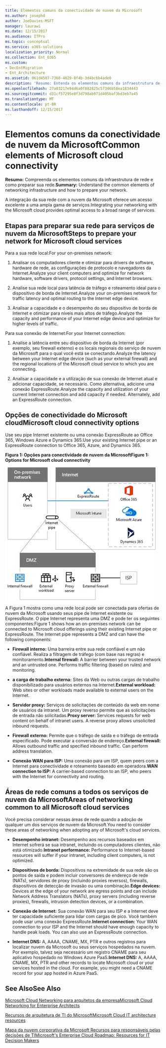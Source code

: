 ```yaml
---
title: Elementos comuns da conectividade de nuvem da Microsoft
ms.author: josephd
author: JoeDavies-MSFT
manager: laurawi
ms.date: 12/15/2017
ms.audience: ITPro
ms.topic: conceptual
ms.service: o365-solutions
localization_priority: Normal
ms.collection: Ent_O365
ms.custom:
- DecEntMigration
- Ent_Architecture
ms.assetid: 061d4507-7360-4029-8f4b-3d4bc6b4ade0
description: 'Resumo: Entenda os elementos comuns da infraestrutura de rede e como preparar sua rede.'
ms.openlocfilehash: 27a83217e94d6a0f882825c57346b58ea1834443
ms.sourcegitcommit: d31cf57295e8f3d798ab971d405baf3bd3eb7a45
ms.translationtype: MT
ms.contentlocale: pt-BR
ms.lasthandoff: 12/15/2017
---
```

# <a name="common-elements-of-microsoft-cloud-connectivity"></a><span data-ttu-id="e8bf8-103">Elementos comuns da conectividade de nuvem da Microsoft</span><span class="sxs-lookup"><span data-stu-id="e8bf8-103">Common elements of Microsoft cloud connectivity</span></span>

 <span data-ttu-id="e8bf8-104">**Resumo:** Compreenda os elementos comuns da infraestrutura de rede e como preparar sua rede.</span><span class="sxs-lookup"><span data-stu-id="e8bf8-104">**Summary:** Understand the common elements of networking infrastructure and how to prepare your network.</span></span>
  
<span data-ttu-id="e8bf8-105">A integração da sua rede com a nuvem da Microsoft oferece um acesso excelente a uma ampla gama de serviços.</span><span class="sxs-lookup"><span data-stu-id="e8bf8-105">Integrating your networking with the Microsoft cloud provides optimal access to a broad range of services.</span></span>
  
## <a name="steps-to-prepare-your-network-for-microsoft-cloud-services"></a><span data-ttu-id="e8bf8-106">Etapas para preparar sua rede para serviços de nuvem da Microsoft</span><span class="sxs-lookup"><span data-stu-id="e8bf8-106">Steps to prepare your network for Microsoft cloud services</span></span>
<span data-ttu-id="e8bf8-107"><a name="steps"> </a></span><span class="sxs-lookup"><span data-stu-id="e8bf8-107"></span></span>

<span data-ttu-id="e8bf8-108">Para a sua rede local:</span><span class="sxs-lookup"><span data-stu-id="e8bf8-108">For your on-premises network:</span></span>
  
1. <span data-ttu-id="e8bf8-109">Analisar os computadores cliente e otimizar para drivers de software, hardware de rede, as configurações de protocolo e navegadores da Internet.</span><span class="sxs-lookup"><span data-stu-id="e8bf8-109">Analyze your client computers and optimize for network hardware, software drivers, protocol settings, and Internet browsers.</span></span>
    
2. <span data-ttu-id="e8bf8-110">Analise sua rede local para latência de tráfego e roteamento ideal para o dispositivo de borda de Internet.</span><span class="sxs-lookup"><span data-stu-id="e8bf8-110">Analyze your on-premises network for traffic latency and optimal routing to the Internet edge device.</span></span>
    
3. <span data-ttu-id="e8bf8-111">Analisar a capacidade e o desempenho do seu dispositivo de borda de Internet e otimizar para níveis mais altos de tráfego.</span><span class="sxs-lookup"><span data-stu-id="e8bf8-111">Analyze the capacity and performance of your Internet edge device and optimize for higher levels of traffic.</span></span>
    
<span data-ttu-id="e8bf8-112">Para sua conexão de Internet:</span><span class="sxs-lookup"><span data-stu-id="e8bf8-112">For your Internet connection:</span></span>
  
1. <span data-ttu-id="e8bf8-113">Analise a latência entre seu dispositivo de borda da Internet (por exemplo, seu firewall externo) e os locais regionais do serviço de nuvem da Microsoft para o qual você está se conectando.</span><span class="sxs-lookup"><span data-stu-id="e8bf8-113">Analyze the latency between your Internet edge device (such as your external firewall) and the regional locations of the Microsoft cloud service to which you are connecting.</span></span>
    
2. <span data-ttu-id="e8bf8-p101">Analisar a capacidade e a utilização de sua conexão de Internet atual e adicionar capacidade, se necessário. Como alternativa, adicione uma conexão ExpressRoute.</span><span class="sxs-lookup"><span data-stu-id="e8bf8-p101">Analyze the capacity and utilization of your current Internet connection and add capacity if needed. Alternately, add an ExpressRoute connection.</span></span>
    
## <a name="microsoft-cloud-connectivity-options"></a><span data-ttu-id="e8bf8-116">Opções de conectividade do Microsoft cloud</span><span class="sxs-lookup"><span data-stu-id="e8bf8-116">Microsoft cloud connectivity options</span></span>
<span data-ttu-id="e8bf8-117"><a name="steps"> </a></span><span class="sxs-lookup"><span data-stu-id="e8bf8-117"></span></span>

<span data-ttu-id="e8bf8-118">Use seu pipe Internet existente ou uma conexão ExpressRoute ao Office 365, Windows Azure e Dynamics 365.</span><span class="sxs-lookup"><span data-stu-id="e8bf8-118">Use your existing Internet pipe or an ExpressRoute connection to Office 365, Azure, and Dynamics 365.</span></span>
  
<span data-ttu-id="e8bf8-119">**Figura 1: Opções para conectividade de nuvem da Microsoft**</span><span class="sxs-lookup"><span data-stu-id="e8bf8-119">**Figure 1: Options for Microsoft cloud connectivity**</span></span>

![Figura 1:  Opções para a conectividade de nuvem da Microsoft](images/Network_Poster/CommonElements.png)

  
<span data-ttu-id="e8bf8-p102">A Figura 1 mostra como uma rede local pode ser conectada para ofertas de nuvem da Microsoft usando seus pipe de Internet existente ou ExpressRoute. O pipe Internet representa uma DMZ e pode ter os seguintes componentes:</span><span class="sxs-lookup"><span data-stu-id="e8bf8-p102">Figure 1 shows how an on-premises network can be connected to Microsoft cloud offerings using their existing Internet pipe or ExpressRoute. The Internet pipe represents a DMZ and can have the following components:</span></span>
  
- <span data-ttu-id="e8bf8-p103">**Firewall interno:** Uma barreira entre sua rede confiável e um não confiável. Realiza a filtragem de tráfego (com base nas regras) e monitoramento.</span><span class="sxs-lookup"><span data-stu-id="e8bf8-p103">**Internal firewall:** A barrier between your trusted network and an untrusted one. Performs traffic filtering (based on rules) and monitoring.</span></span>
    
- <span data-ttu-id="e8bf8-125">**a carga de trabalho externa:** Sites da Web ou outras cargas de trabalho disponibilizado para usuários externos na Internet.</span><span class="sxs-lookup"><span data-stu-id="e8bf8-125">**External workload:** Web sites or other workloads made available to external users on the Internet.</span></span>
    
- <span data-ttu-id="e8bf8-p104">**Servidor proxy:** Serviços de solicitações de conteúdo da web em nome de usuários da intranet. Um proxy reverso permite que as solicitações de entrada não solicitadas.</span><span class="sxs-lookup"><span data-stu-id="e8bf8-p104">**Proxy server:** Services requests for web content on behalf of intranet users. A reverse proxy allows unsolicited inbound requests.</span></span>
    
- <span data-ttu-id="e8bf8-p105">**Firewall externo:** Permite que o tráfego de saída e o tráfego de entrada especificado. Pode executar a conversão de endereço.</span><span class="sxs-lookup"><span data-stu-id="e8bf8-p105">**External firewall:** Allows outbound traffic and specified inbound traffic. Can perform address translation.</span></span>
    
- <span data-ttu-id="e8bf8-130">**Conexão WAN para ISP:** Uma conexão para um ISP, quem peers com a Internet para conectividade e roteamento baseado em operadora.</span><span class="sxs-lookup"><span data-stu-id="e8bf8-130">**WAN connection to ISP:** A carrier-based connection to an ISP, who peers with the Internet for connectivity and routing.</span></span>
    
## <a name="areas-of-networking-common-to-all-microsoft-cloud-services"></a><span data-ttu-id="e8bf8-131">Áreas de rede comuns a todos os serviços de nuvem da Microsoft</span><span class="sxs-lookup"><span data-stu-id="e8bf8-131">Areas of networking common to all Microsoft cloud services</span></span>
<span data-ttu-id="e8bf8-132"><a name="steps"> </a></span><span class="sxs-lookup"><span data-stu-id="e8bf8-132"></span></span>

<span data-ttu-id="e8bf8-133">Você precisa considerar nessas áreas de rede quando a adoção de qualquer um dos serviços de nuvem da Microsoft.</span><span class="sxs-lookup"><span data-stu-id="e8bf8-133">You need to consider these areas of networking when adopting any of Microsoft's cloud services.</span></span>
  
- <span data-ttu-id="e8bf8-134">**Desempenho intranet:** Desempenho aos recursos baseados em Internet sofrerá se sua intranet, incluindo os computadores clientes, não está otimizado.</span><span class="sxs-lookup"><span data-stu-id="e8bf8-134">**Intranet performance:** Performance to Internet-based resources will suffer if your intranet, including client computers, is not optimized.</span></span>
    
- <span data-ttu-id="e8bf8-135">**Dispositivos de borda:** Dispositivos na extremidade de sua rede são os pontos de saída e podem incluir conversores de endereço de rede (NATs), servidores de proxy (incluindo proxies reversos), firewalls, dispositivos de detecção de invasão ou uma combinação.</span><span class="sxs-lookup"><span data-stu-id="e8bf8-135">**Edge devices:** Devices at the edge of your network are egress points and can include Network Address Translators (NATs), proxy servers (including reverse proxies), firewalls, intrusion detection devices, or a combination.</span></span>
    
- <span data-ttu-id="e8bf8-p106">**Conexão de Internet:** Sua conexão WAN para seu ISP e a Internet deve ter capacidade suficiente para lidar com cargas de pico. Você também pode usar uma conexão ExpressRoute.</span><span class="sxs-lookup"><span data-stu-id="e8bf8-p106">**Internet connection:** Your WAN connection to your ISP and the Internet should have enough capacity to handle peak loads. You can also use an ExpressRoute connection.</span></span>
    
- <span data-ttu-id="e8bf8-p107">**Internet DNS:** A, AAAA, CNAME, MX, PTR e outros registros para localizar nuvem da Microsoft ou seus serviços hospedados na nuvem. Por exemplo, talvez seja necessário um registro CNAME para seu aplicativo hospedado no Windows Azure PaaS.</span><span class="sxs-lookup"><span data-stu-id="e8bf8-p107">**Internet DNS:** A, AAAA, CNAME, MX, PTR and other records to locate Microsoft cloud or your services hosted in the cloud. For example, you might need a CNAME record for your app hosted in Azure PaaS.</span></span>
    
## <a name="see-also"></a><span data-ttu-id="e8bf8-140">See Also</span><span class="sxs-lookup"><span data-stu-id="e8bf8-140">See Also</span></span>

<span data-ttu-id="e8bf8-141"><a name="steps"> </a></span><span class="sxs-lookup"><span data-stu-id="e8bf8-141"></span></span>

[<span data-ttu-id="e8bf8-142">Microsoft Cloud Networking para arquitetos da empresa</span><span class="sxs-lookup"><span data-stu-id="e8bf8-142">Microsoft Cloud Networking for Enterprise Architects</span></span>](microsoft-cloud-networking-for-enterprise-architects.md)
  
[<span data-ttu-id="e8bf8-143">Recursos de arquitetura de TI do Microsoft</span><span class="sxs-lookup"><span data-stu-id="e8bf8-143">Microsoft Cloud IT architecture resources</span></span>](microsoft-cloud-it-architecture-resources.md)

[<span data-ttu-id="e8bf8-144">Mapa da nuvem corporativa da Microsoft Recursos para responsáveis pelas decisões de TI</span><span class="sxs-lookup"><span data-stu-id="e8bf8-144">Microsoft's Enterprise Cloud Roadmap: Resources for IT Decision Makers</span></span>](https://sway.com/FJ2xsyWtkJc2taRD)


